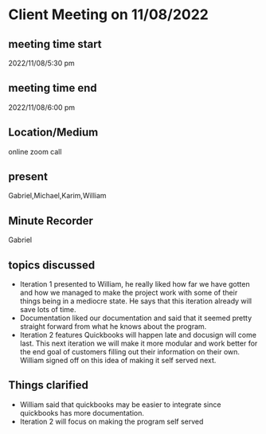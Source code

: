 # Client Meeting on 11/08/2022
## meeting time start
2022/11/08/5:30 pm
## meeting time end
2022/11/08/6:00 pm
## Location/Medium
online zoom call
## present
Gabriel,Michael,Karim,William
## Minute Recorder
Gabriel
## topics discussed
* Iteration 1 presented to William, he really liked how far we have gotten and how we managed to make the project work with some of their things being in a mediocre state. He says that this iteration already will save lots of time.
* Documentation liked our documentation and said that it seemed pretty straight forward from what he knows about the program.
* Iteration 2 features Quickbooks will happen late and docusign will come last. This next iteration we will make it more modular and work better for the end goal of customers filling out their information on their own. William signed off on this idea of making it self served next.
## Things clarified
* William said that quickbooks may be easier to integrate since quickbooks has more documentation.
* Iteration 2 will focus on making the program self served
